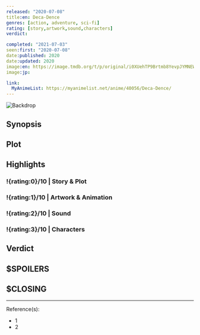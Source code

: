 ```yaml
---
released: "2020-07-08"
title:en: Deca-Dence
genres: [action, adventure, sci-fi]
rating: [story,artwork,sound,characters]
verdict:

completed: "2021-07-03"
seen:first: "2020-07-08"
date:published: 2020
date:updated: 2020
image:en: https://image.tmdb.org/t/p/original/i0XUehTP9Brtmb8YevpJYMNEWZT.jpg
image:jp:

link:
  MyAnimeList: https://myanimelist.net/anime/40056/Deca-Dence/
---
```


![Backdrop]()

## Synopsis

## Plot

## Highlights

### !{rating:0}/10 | Story & Plot

### !{rating:1}/10 | Artwork & Animation

### !{rating:2}/10 | Sound

### !{rating:3}/10 | Characters

## Verdict

## $SPOILERS

## $CLOSING

---
Reference(s):

- 1
- 2
